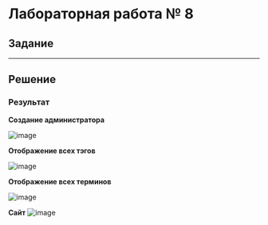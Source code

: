 # Лабораторная работа № 8

## Задание

---

## Решение

### Результат

**Создание администратора**

![image](https://github.com/user-attachments/assets/6a8ac290-cd4d-45c7-b6c8-e34aa1d66e09)

**Отображение всех тэгов**

![image](https://github.com/user-attachments/assets/3670b236-8813-4408-a062-1bd796fcf5b0)



**Отображение всех терминов**

![image](https://github.com/user-attachments/assets/9b21cff7-5fd0-4170-8ab2-b39b386fd5ef)


**Сайт**
![image](https://github.com/user-attachments/assets/165097f4-0848-4226-921c-389b82bd1b0f)

